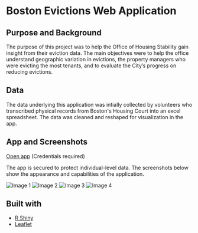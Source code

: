 # Boston Evictions Web Application

## Purpose and Background
The purpose of this project was to help the Office of Housing Stability gain insight from their eviction data. The main objectives were to help the office understand geographic variation in evictions, the property managers who were evicting the most tenants, and to evaluate the City’s progress on reducing evictions. 

## Data
The data underlying this application was intially collected by volunteers who transcribed physical records from Boston's Housing Court into an excel spreadsheet. The data was cleaned and reshaped for visualization in the app.

## App and Screenshots

[Open app](http://analytics.boston.gov:3838/app/eviction-analysis) (Credentials required)

The app is secured to protect individual-level data. The screenshots below show the appearance and capabilities of the application.

![Image 1](https://github.com/lmckone/boston-evictions-app/screenshots/evictionapp1.png)
![Image 2](https://github.com/lmckone/boston-evictions-app/screenshots/evictionapp2.png)
![Image 3](https://github.com/lmckone/boston-evictions-app/screenshots/evictionapp3.png)
![Image 4](https://github.com/lmckone/boston-evictions-app/screenshots/evictionapp4.png)


## Built with
- [R Shiny](https://shiny.rstudio.com/)
- [Leaflet](https://rstudio.github.io/leaflet/)


